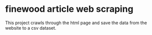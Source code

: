 # finewood article web scraping
This project crawls through the html page and save the data from the website to a csv dataset. 
